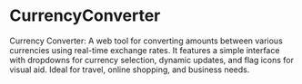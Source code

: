 # CurrencyConverter
Currency Converter: A web tool for converting amounts between various currencies using real-time exchange rates. It features a simple interface with dropdowns for currency selection, dynamic updates, and flag icons for visual aid. Ideal for travel, online shopping, and business needs.
